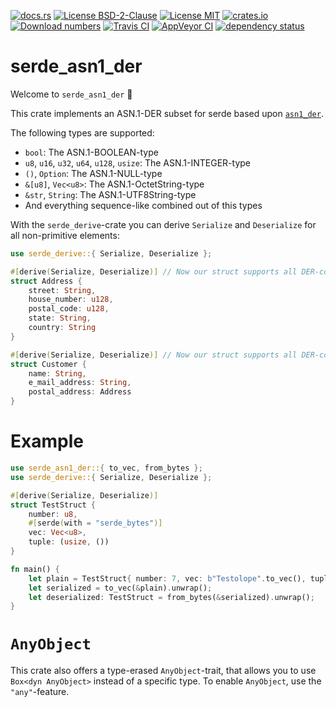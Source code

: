 [![docs.rs](https://docs.rs/serde_asn1_der/badge.svg)](https://docs.rs/serde_asn1_der)
[![License BSD-2-Clause](https://img.shields.io/badge/License-BSD--2--Clause-blue.svg)](https://opensource.org/licenses/BSD-2-Clause)
[![License MIT](https://img.shields.io/badge/License-MIT-blue.svg)](https://opensource.org/licenses/MIT)
[![crates.io](https://img.shields.io/crates/v/serde_asn1_der.svg)](https://crates.io/crates/serde_asn1_der)
[![Download numbers](https://img.shields.io/crates/d/serde_asn1_der.svg)](https://crates.io/crates/serde_asn1_der)
[![Travis CI](https://travis-ci.org/KizzyCode/serde_asn1_der-rust.svg?branch=master)](https://travis-ci.org/KizzyCode/serde_asn1_der-rust)
[![AppVeyor CI](https://ci.appveyor.com/api/projects/status/github/KizzyCode/serde_asn1_der-rust?svg=true)](https://ci.appveyor.com/project/KizzyCode/serde-asn1-der-rust)
[![dependency status](https://deps.rs/crate/serde_asn1_der/0.8.0/status.svg)](https://deps.rs/crate/serde_asn1_der/0.8.0)


# serde_asn1_der
Welcome to `serde_asn1_der` 🎉

This crate implements an ASN.1-DER subset for serde based upon
[`asn1_der`](https://crates.io/crates/asn1_der).

The following types are supported:
 - `bool`: The ASN.1-BOOLEAN-type
 - `u8`, `u16`, `u32`, `u64`, `u128`, `usize`: The ASN.1-INTEGER-type
 - `()`, `Option`: The ASN.1-NULL-type
 - `&[u8]`, `Vec<u8>`: The ASN.1-OctetString-type
 - `&str`, `String`: The ASN.1-UTF8String-type
 - And everything sequence-like combined out of this types

With the `serde_derive`-crate you can derive `Serialize` and `Deserialize` for all non-primitive
elements:
```rust
use serde_derive::{ Serialize, Deserialize };

#[derive(Serialize, Deserialize)] // Now our struct supports all DER-conversion-traits
struct Address {
    street: String,
    house_number: u128,
    postal_code: u128,
    state: String,
    country: String
}

#[derive(Serialize, Deserialize)] // Now our struct supports all DER-conversion-traits too
struct Customer {
    name: String,
    e_mail_address: String,
    postal_address: Address
}
```


# Example
```rust
use serde_asn1_der::{ to_vec, from_bytes };
use serde_derive::{ Serialize, Deserialize };

#[derive(Serialize, Deserialize)]
struct TestStruct {
    number: u8,
    #[serde(with = "serde_bytes")]
    vec: Vec<u8>,
    tuple: (usize, ())
}

fn main() {
    let plain = TestStruct{ number: 7, vec: b"Testolope".to_vec(), tuple: (4, ()) };
    let serialized = to_vec(&plain).unwrap();
    let deserialized: TestStruct = from_bytes(&serialized).unwrap();
}
```


# `AnyObject`
This crate also offers a type-erased `AnyObject`-trait, that allows you to use `Box<dyn AnyObject>`
instead of a specific type. To enable `AnyObject`, use the `"any"`-feature.